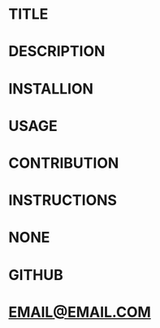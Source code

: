 # TITLE
    
# DESCRIPTION
    
# INSTALLION
    
# USAGE
    
# CONTRIBUTION
    
# INSTRUCTIONS
    
# NONE
    
# GITHUB
    
# EMAIL@EMAIL.COM
    
    